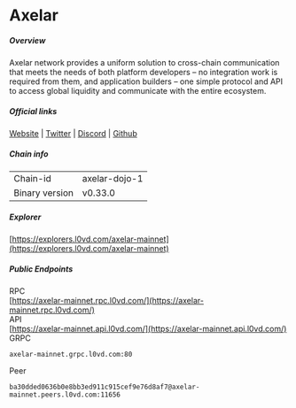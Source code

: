 # Axelar


##### Overview
Axelar network provides a uniform solution to cross-chain communication that meets the needs of both platform developers – no integration work is required from them, and application builders – one simple protocol and API to access global liquidity and communicate with the entire ecosystem.


##### Official links
[Website](https://axelar.network/) | [Twitter](https://twitter.com/axelarcore) | [Discord](https://discord.com/invite/aRZ3Ra6f7D) | [Github](https://github.com/axelarnetwork/axelar-local-gmp-examples)

##### Chain info

|  |  |
| ------ | ------ |
| Chain-id | axelar-dojo-1 |
| Binary version | v0.33.0 |

##### Explorer
[https://explorers.l0vd.com/axelar-mainnet](https://explorers.l0vd.com/axelar-mainnet)

##### Public Endpoints
RPC <br />
[https://axelar-mainnet.rpc.l0vd.com/](https://axelar-mainnet.rpc.l0vd.com/) <br />
API <br />
[https://axelar-mainnet.api.l0vd.com/](https://axelar-mainnet.api.l0vd.com/) <br />
GRPC
```
axelar-mainnet.grpc.l0vd.com:80
```
Peer
```
ba30dded0636b0e8bb3ed911c915cef9e76d8af7@axelar-mainnet.peers.l0vd.com:11656
```
